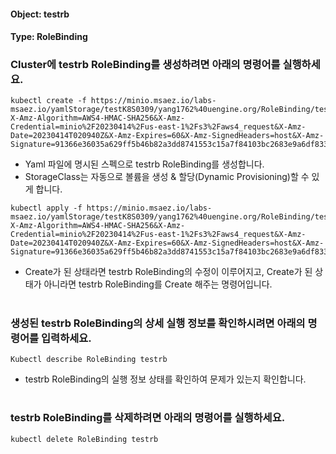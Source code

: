 
#### Object: testrb
#### Type: RoleBinding

### Cluster에 testrb RoleBinding를 생성하려면 아래의 명령어를 실행하세요.

```
kubectl create -f https://minio.msaez.io/labs-msaez.io/yamlStorage/testK8S0309/yang1762%40uengine.org/RoleBinding/testrb.yaml?X-Amz-Algorithm=AWS4-HMAC-SHA256&X-Amz-Credential=minio%2F20230414%2Fus-east-1%2Fs3%2Faws4_request&X-Amz-Date=20230414T020940Z&X-Amz-Expires=60&X-Amz-SignedHeaders=host&X-Amz-Signature=91366e36035a629ff5b46b82a3dd8741553c15a7f84103bc2683e9a6df833ada
```
- Yaml 파일에 명시된 스펙으로 testrb RoleBinding를 생성합니다.
- StorageClass는 자동으로 볼륨을 생성 & 할당(Dynamic Provisioning)할 수 있게 합니다.

```
kubectl apply -f https://minio.msaez.io/labs-msaez.io/yamlStorage/testK8S0309/yang1762%40uengine.org/RoleBinding/testrb.yaml?X-Amz-Algorithm=AWS4-HMAC-SHA256&X-Amz-Credential=minio%2F20230414%2Fus-east-1%2Fs3%2Faws4_request&X-Amz-Date=20230414T020940Z&X-Amz-Expires=60&X-Amz-SignedHeaders=host&X-Amz-Signature=91366e36035a629ff5b46b82a3dd8741553c15a7f84103bc2683e9a6df833ada
```
- Create가 된 상태라면 testrb RoleBinding의 수정이 이루어지고, Create가 된 상태가 아니라면 testrb RoleBinding를 Create 해주는 명령어입니다.  
#

### 생성된 testrb RoleBinding의 상세 실행 정보를 확인하시려면 아래의 명령어를 입력하세요.

```
Kubectl describe RoleBinding testrb
```
- testrb RoleBinding의 실행 정보 상태를 확인하여 문제가 있는지 확인합니다.  
#

### testrb RoleBinding를 삭제하려면 아래의 명령어를 실행하세요.

```
kubectl delete RoleBinding testrb
```
#
